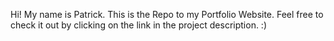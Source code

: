 Hi! My name is Patrick. This is the Repo to my Portfolio Website. Feel free to check it out by clicking on the link in the project description. :)
